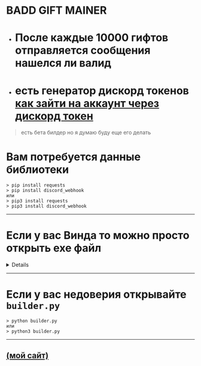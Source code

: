 # BADD GIFT MAINER

- # После каждые 10000 гифтов отправляется сообщения нашелся ли валид
- # есть генератор дискорд токенов [как зайти на аккаунт через дискорд токен](https://discord-accounts.ru/token-info/)

> есть бета билдер но я думаю буду еще его делать

# Вам потребуется данные библиотеки
    > pip install requests
    > pip install discord_webhook
    или
    > pip3 install requests
    > pip3 install discord_webhook
----

# Если у вас Винда то можно просто открыть exe файл 

<details>
может жалаватся на вирусы можете открыть на виртуалке

- # [Скачать](https://smironh.gq)
</details>

---
# Если у вас недоверия открывайте `builder.py`
    > python builder.py
    или
    > python3 builder.py
---

## [(мой сайт)](https://smironh.gq)
